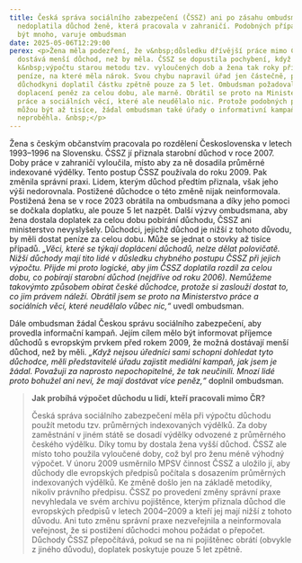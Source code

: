 ```yaml
---
title: Česká správa sociálního zabezpečení (ČSSZ) ani po zásahu ombudsmana
  nedoplatila důchod ženě, která pracovala v zahraničí. Podobných případů může
  být mnoho, varuje ombudsman
date: 2025-05-06T12:29:00
perex: <p>Žena měla podezření, že v&nbsp;důsledku dřívější práce mimo Česko
  dostává menší důchod, než by měla. ČSSZ se dopustila pochybení, když použila
  k&nbsp;výpočtu starou metodu tzv. vyloučených dob a žena tak roky přicházela o
  peníze, na které měla nárok. Svou chybu napravil úřad jen částečně, protože
  důchodkyni doplatil částku zpětně pouze za 5 let. Ombudsman požadoval
  doplacení peněz za celou dobu, ale marně. Obrátil se proto na Ministerstvo
  práce a sociálních věcí, které ale neudělalo nic. Protože podobných případů
  můžou být až tisíce, žádal ombudsman také úřady o informativní kampaň. Ta ale
  neproběhla. &nbsp;</p>
---
```

<p>Žena s&nbsp;českým občanstvím pracovala po rozdělení Československa v&nbsp;letech 1993–1996 na Slovensku. ČSSZ jí přiznala starobní důchod v&nbsp;roce 2007. Doby práce v&nbsp;zahraničí vyloučila, místo aby za ně dosadila průměrné indexované výdělky. Tento postup ČSSZ používala do roku 2009. Pak změnila správní praxi. Lidem, kterým důchod předtím přiznala, však jeho výši nedorovnala. Postižené důchodce o této změně nijak neinformovala.&nbsp; Postižená žena se v&nbsp;roce 2023 obrátila na ombudsmana a díky jeho pomoci se dočkala doplatku, ale pouze 5 let nazpět. Další výzvy ombudsmana, aby žena dostala doplatek za celou dobu pobírání důchodu, ČSSZ ani ministerstvo nevyslyšely. Důchodci, jejichž důchod je nižší z&nbsp;tohoto důvodu, by měli dostat peníze za celou dobu. Může se jednat o stovky až tisíce případů. 
<i>„Věci, které se týkají doplácení důchodů, nelze dělat polovičatě. Nižší důchody mají tito lidé v&nbsp;důsledku chybného postupu ČSSZ při jejich výpočtu. Přijde mi proto logické, aby jim ČSSZ doplatila rozdíl za celou dobu, co pobírají starobní důchod (nejdříve od roku 2006). Nemůžeme takovýmto způsobem obírat české důchodce, protože si zaslouží dostat to, co jim právem náleží. Obrátil jsem se proto na Ministerstvo práce a sociálních věcí, které neudělalo vůbec nic,“</i> uvedl ombudsman.</p>
<p>Dále ombudsman žádal Českou správu sociálního zabezpečení, aby provedla informační kampaň. Jejím cílem mělo být informovat příjemce důchodů s&nbsp;evropským prvkem před rokem 2009, že možná dostávají menší důchod, než by měli. 
<i>„Když nejsou úředníci sami schopni dohledat tyto důchodce, měli představitelé úřadu zajistit mediální kampaň, jak jsem je žádal. Považuji za naprosto nepochopitelné, že tak neučinili. Mnozí lidé proto bohužel ani neví, že mají dostávat více peněz,“ </i>doplnil ombudsman.&nbsp;</p>
<blockquote>
<p>
<strong>Jak probíhá výpočet důchodu u lidí, kteří pracovali mimo ČR?&nbsp;</strong></p>
<p>Česká správa sociálního zabezpečení měla při výpočtu důchodu použít metodu tzv. průměrných indexovaných výdělků. Za doby zaměstnání v&nbsp;jiném státě se dosadí výdělky odvozené z&nbsp;průměrného českého výdělku. Díky tomu by dostala žena vyšší důchod. ČSSZ ale místo toho použila vyloučené doby, což byl pro ženu méně výhodný výpočet. V&nbsp;únoru 2009 usměrnilo MPSV činnost ČSSZ a uložilo jí, aby důchody dle evropských předpisů počítala s&nbsp;dosazením průměrných indexovaných výdělků. Ke změně došlo jen na základě metodiky, nikoliv právního předpisu. ČSSZ po provedení změny správní praxe nevyhledala ve svém archivu pojištěnce, kterým přiznala důchod dle evropských předpisů v&nbsp;letech 2004–2009 a kteří jej mají nižší z&nbsp;tohoto důvodu. Ani tuto změnu správní praxe nezveřejnila a neinformovala veřejnost, že si postižení důchodci mohou požádat o přepočet. Důchody ČSSZ přepočítává, pokud se na ni pojištěnec obrátí (obvykle z&nbsp;jiného důvodu), doplatek poskytuje pouze 5 let zpětně.&nbsp;</p></blockquote>
